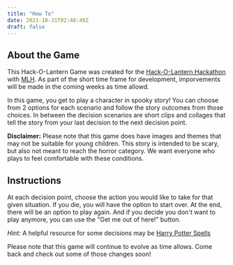 ```yaml
---
title: "How To"
date: 2021-10-31T02:48:49Z
draft: false
---
```


## About the Game
This Hack-O-Lantern Game was created for the [Hack-O-Lantern Hackathon](https://organize.mlh.io/participants/events/7477-hack-o-lantern) with [MLH](https://mlh.io/). As part of the short time frame for development, imporvements will be made in the coming weeks as time allowd.  

In this game, you get to play a character in spooky story! You can choose from 2 options for each scenario and follow the story outcomes from those choices. In between the decision scenarios are short clips and collages that tell the story from your last decision to the next decision point.

**Disclaimer:** Please note that this game does have images and themes that may not be suitable for young children. This story is intended to be scary, but also not meant to reach the horror category. We want everyone who plays to feel comfortable with these conditions.

## Instructions
At each decision point, choose the action you would like to take for that given situation. If you die, you will have the option to start over. At the end, there will be an option to play again. And if you decide you don't want to play anymore, you can use the "Get me out of here!" button. 

*Hint:* A helpful resource for some decisions may be [Harry Potter Spells](https://www.mtv.com/news/1914360/harry-potter-spell-ranked-by-usefulness/)

Please note that this game will continue to evolve as time allows. Come back and check out some of those changes soon!

